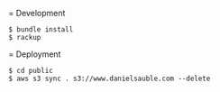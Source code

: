 = Development

    $ bundle install
    $ rackup

= Deployment

    $ cd public
    $ aws s3 sync . s3://www.danielsauble.com --delete
